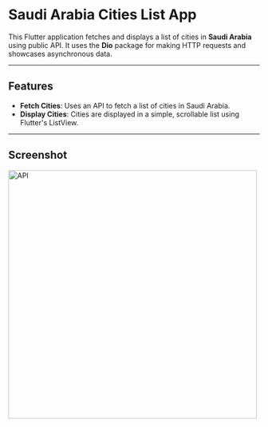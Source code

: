 # Saudi Arabia Cities List App 

This Flutter application fetches and displays a list of cities in **Saudi Arabia** using public API. It uses the **Dio** package for making HTTP requests and showcases asynchronous data.

---

## Features

- **Fetch Cities**: Uses an API to fetch a list of cities in Saudi Arabia.
- **Display Cities**: Cities are displayed in a simple, scrollable list using Flutter's ListView.

---

## Screenshot

<img width="498" alt="API" src="https://github.com/user-attachments/assets/ff34a832-0e90-48fb-b55e-9d82e624e3da" />
